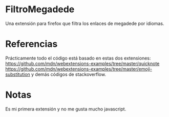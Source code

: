 # FiltroMegadede
Una extensión para firefox que filtra los enlaces de megadede por idiomas.

# Referencias
Prácticamente todo el código está basado en estas dos extensiones:
  https://github.com/mdn/webextensions-examples/tree/master/quicknote
  https://github.com/mdn/webextensions-examples/tree/master/emoji-substitution
  y demás códigos de stackoverflow.
  
# Notas
Es mi primera extensión y no me gusta mucho javascript.
